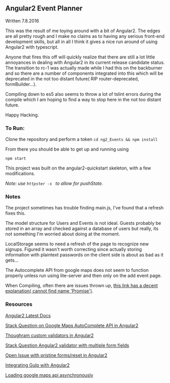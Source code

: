 ## Angular2 Event Planner

Written 7.8.2016

This was the result of me toying around with a bit of Angular2. The edges are all pretty rough
and I make no claims as to having any serious front-end development skills, but all in all I think it gives a nice run around of using Angular2 with typescript. 

Anyone that fires this off will quickly realize that there are still a lot little annoyances in dealing with Angular2 in its current release candidate status. The transition to rc-1 was actually made while I had this on the backburner and so there are a number of components integrated into this which will be deprecated in the not too distant future( RIP router-deprecated, formBuilder...).

Compiling down to es5 also seems to throw a lot of tslint errors during the compile which I am hoping to find a way to stop here in the not too distant future.

Happy Hacking.


### To Run:

Clone the repository and perform a token
```cd ng2_Events && npm install```

From there you should be able to get up and running using 
```
npm start
```
This project was built on the angular2-quickstart skeleton, with a few modifications.

*Note: use ```httpster -s ``` to allow for pushState.*


### Notes

The project sometimes has trouble finding main.js, I've found that a refresh fixes this. 

The model structure for Users and Events is not ideal. Guests probably be stored in an array and checked against a database of users but really, its not something I'm worried about doing at the moment. 

LocalStorage seems to need a refresh of the page to recognize new signups. Figured it wasn't worth correcting since actually storing information with plaintext passwords on the client side is about as bad as it gets...

The Autocomplete API from google maps does not seem to function properly unless run using lite-server and then only on the add event page. 

When Compiling, often there are issues thrown up, [this link has a decent explanation( cannot find name 'Promise')](https://github.com/angular/angular/issues/7280).


### Resources

[Angular2 Latest Docs](https://angular.io/docs/ts/latest/)

[Stack Question on Google Maps AutoComplete API in Angular2](http://stackoverflow.com/questions/35881815/implementing-autocomplete-for-angular2#)

[Thoughram custom validators in Angular2](http://blog.thoughtram.io/angular/2016/03/14/custom-validators-in-angular-2.html)

[Stack Question Angular2 validator with multiple form fields](http://stackoverflow.com/questions/31788681/angular2-validator-which-relies-on-multiple-form-fields)

[Open Issue with pristine forms/reset in Angular2](https://github.com/angular/angular/issues/4933)

[Integrating Gulp with Angular2](http://blog.scottlogic.com/2015/12/24/creating-an-angular-2-build.html)

[Loading google maps api asynchronously](http://stackoverflow.com/questions/34931771/how-to-load-google-maps-api-asynchronously-in-angular2)

